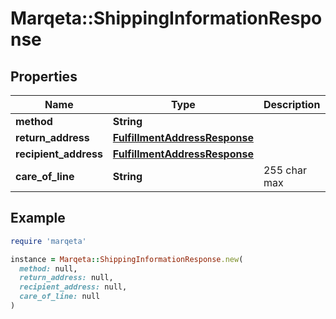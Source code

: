 # Marqeta::ShippingInformationResponse

## Properties

| Name | Type | Description | Notes |
| ---- | ---- | ----------- | ----- |
| **method** | **String** |  | [optional] |
| **return_address** | [**FulfillmentAddressResponse**](FulfillmentAddressResponse.md) |  | [optional] |
| **recipient_address** | [**FulfillmentAddressResponse**](FulfillmentAddressResponse.md) |  | [optional] |
| **care_of_line** | **String** | 255 char max | [optional] |

## Example

```ruby
require 'marqeta'

instance = Marqeta::ShippingInformationResponse.new(
  method: null,
  return_address: null,
  recipient_address: null,
  care_of_line: null
)
```

